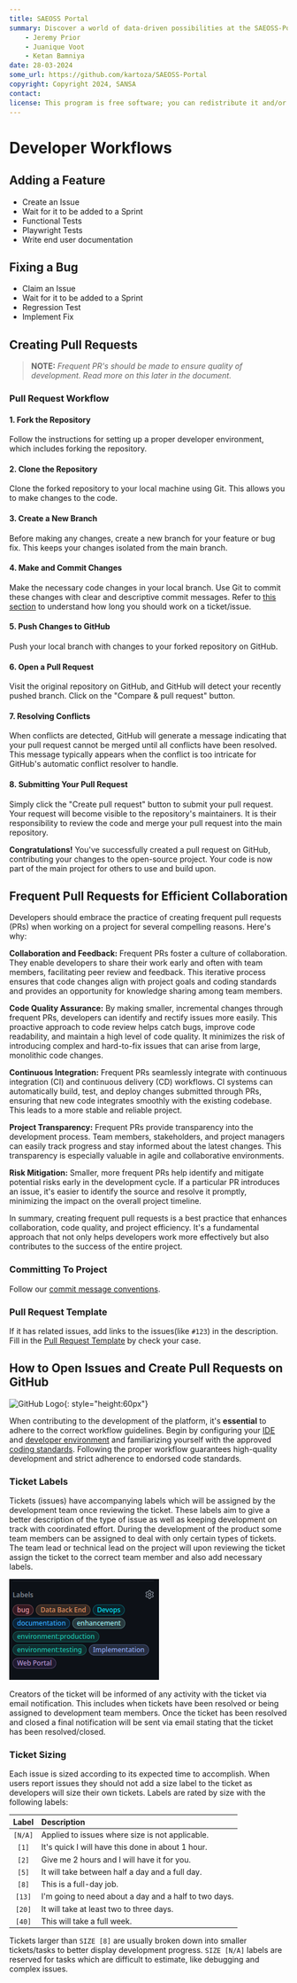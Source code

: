 ```yaml
---
title: SAEOSS Portal
summary: Discover a world of data-driven possibilities at the SAEOSS-Portal, where information converges to empower data sharing and decision-making.
    - Jeremy Prior
    - Juanique Voot
    - Ketan Bamniya
date: 28-03-2024
some_url: https://github.com/kartoza/SAEOSS-Portal
copyright: Copyright 2024, SANSA
contact:
license: This program is free software; you can redistribute it and/or modify it under the terms of the GNU Affero General Public License as published by the Free Software Foundation; either version 3 of the License, or (at your option) any later version.
---
```


# Developer Workflows

## Adding a Feature

- Create an Issue
- Wait for it to be added to a Sprint
- Functional Tests
- Playwright Tests
- Write end user documentation

## Fixing a Bug

- Claim an Issue
- Wait for it to be added to a Sprint
- Regression Test
- Implement Fix

## Creating Pull Requests

> **NOTE:** *Frequent PR's should be made to ensure quality of development. Read more on this later in the document.*

### Pull Request Workflow

#### 1. Fork the Repository

Follow the instructions for setting up a proper developer environment, which includes forking the repository.

#### 2. Clone the Repository

Clone the forked repository to your local machine using Git. This allows you to make changes to the code.

#### 3. Create a New Branch

Before making any changes, create a new branch for your feature or bug fix. This keeps your changes isolated from the main branch.

#### 4. Make and Commit Changes

 Make the necessary code changes in your local branch. Use Git to commit these changes with clear and descriptive commit messages. Refer to [this section](#ticket-sizing) to understand how long you should work on a ticket/issue.

#### 5. Push Changes to GitHub

Push your local branch with changes to your forked repository on GitHub.

#### 6. Open a Pull Request

Visit the original repository on GitHub, and GitHub will detect your recently pushed branch. Click on the "Compare & pull request" button.

#### 7. Resolving Conflicts

When conflicts are detected, GitHub will generate a message indicating that your pull request cannot be merged until all conflicts have been resolved. This message typically appears when the conflict is too intricate for GitHub's automatic conflict resolver to handle.

#### 8. Submitting Your Pull Request

Simply click the "Create pull request" button to submit your pull request. Your request will become visible to the repository's maintainers. It is their responsibility to review the code and merge your pull request into the main repository.

**Congratulations!** You've successfully created a pull request on GitHub, contributing your changes to the open-source project. Your code is now part of the main project for others to use and build upon.

## Frequent Pull Requests for Efficient Collaboration

Developers should embrace the practice of creating frequent pull requests (PRs) when working on a project for several compelling reasons. Here's why:

**Collaboration and Feedback:** Frequent PRs foster a culture of collaboration. They enable developers to share their work early and often with team members, facilitating peer review and feedback. This iterative process ensures that code changes align with project goals and coding standards and provides an opportunity for knowledge sharing among team members.

**Code Quality Assurance:** By making smaller, incremental changes through frequent PRs, developers can identify and rectify issues more easily. This proactive approach to code review helps catch bugs, improve code readability, and maintain a high level of code quality. It minimizes the risk of introducing complex and hard-to-fix issues that can arise from large, monolithic code changes.

**Continuous Integration:** Frequent PRs seamlessly integrate with continuous integration (CI) and continuous delivery (CD) workflows. CI systems can automatically build, test, and deploy changes submitted through PRs, ensuring that new code integrates smoothly with the existing codebase. This leads to a more stable and reliable project.

**Project Transparency:** Frequent PRs provide transparency into the development process. Team members, stakeholders, and project managers can easily track progress and stay informed about the latest changes. This transparency is especially valuable in agile and collaborative environments.

**Risk Mitigation:** Smaller, more frequent PRs help identify and mitigate potential risks early in the development cycle. If a particular PR introduces an issue, it's easier to identify the source and resolve it promptly, minimizing the impact on the overall project timeline.

In summary, creating frequent pull requests is a best practice that enhances collaboration, code quality, and project efficiency. It's a fundamental approach that not only helps developers work more effectively but also contributes to the success of the entire project.

### Committing To Project

Follow our [commit message conventions](./templates/commit-message-convention.md).

### Pull Request Template

If it has related issues, add links to the issues(like `#123`) in the description.
Fill in the [Pull Request Template](./templates/pull-request-template.md) by check your case.

<!-- List all developer workflows here improve this whole page -->

## How to Open Issues and Create Pull Requests on GitHub

![GitHub Logo](https://github.githubassets.com/images/modules/logos_page/GitHub-Mark.png){: style="height:60px"}

When contributing to the development of the platform, it's **essential** to adhere to the correct workflow guidelines. Begin by configuring your [IDE](../../developer/guide/ide-setup.md) and [developer environment](../../developer/guide/building.md) and familiarizing yourself with the approved [coding standards](../manual/coding-conventions.md). Following the proper workflow guarantees high-quality development and strict adherence to endorsed code standards.

### Ticket Labels

Tickets (issues) have accompanying labels which will be assigned by the development team once reviewing the ticket. These labels aim to give a better description of the type of issue as well as keeping development on track with coordinated effort. During the development of the product some team members can be assigned to deal with only certain types of tickets. The team lead or technical lead on the project will upon reviewing the ticket assign the ticket to the correct team member and also add necessary labels.

![image](./img/GH_labels.png)

Creators of the ticket will be informed of any activity with the ticket via email notification. This includes when tickets have been resolved or being assigned to development team members. Once the ticket has been resolved and closed a final notification will be sent via email stating that the ticket has been resolved/closed.

### Ticket Sizing

Each issue is sized according to its expected time to accomplish. When users report issues they should not add a size label to the ticket as developers will size their own tickets. Labels are rated by size with the following labels:  

| Label | Description |
| :---: | :-----------|
| `[N/A]`  | Applied to issues where size is not applicable. |
| `[1]`  | It's quick I will have this done in about 1 hour.  |
| `[2]`  | Give me 2 hours and I will have it for you.  |
| `[5]`  | It will take between half a day and a full day.  |
| `[8]`  | This is a full-day job.  |
| `[13]`  | I'm going to need about a day and a half to two days.  |
| `[20]`  | It will take at least two to three days.  |
| `[40]`  | This will take a full week.  |

Tickets larger than `SIZE [8]` are usually broken down into smaller tickets/tasks to better display development progress. `SIZE [N/A]` labels are reserved for tasks which are difficult to estimate, like debugging and complex issues.
